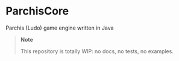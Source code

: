 # ParchisCore

Parchis (Ludo) game engine written in Java

> **Note**
>
> This repository is totally WIP: no docs, no tests, no examples.